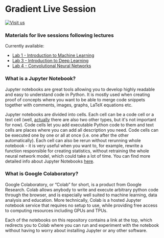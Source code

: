 # Gradient Live Session 

[![Visit us](https://img.shields.io/badge/Gradient%20PG-visit%20us%21-blue.svg)](https://gradient.eti.pg.gda.pl/)

### Materials for live sessions following lectures

Currently available:
* [Lab 1 - Introduction to Machine Learning](https://github.com/bazylip/gradient-live-session/tree/main/lab1)
* [Lab 3 - Introduction to Deep Learning](https://github.com/bazylip/gradient-live-session/tree/main/lab3)
* [Lab 4 - Convolutional Neural Networks](https://github.com/bazylip/gradient-live-session/tree/main/lab4)

### What is a Jupyter Notebook?

Jupyter notebooks are great tools allowing you to develop highly readable and easy to understand code in Python. It is mostly used when creating proof of concepts where you want to be able to merge code snippets together with comments, images, graphs, LaTeX equations etc.

Jupyter notebooks are divided into cells. Each cell can be a code cell or a text cell (well, [actually](https://i.kym-cdn.com/entries/icons/original/000/021/665/DpQ9YJl.png) there are also two other types, but it's not important for now). Code cells let you add executable Python code to them and text cells are places where you can add all description you need. Code cells can be executed one by one or all at once (i.e. one after the other automatically). Each cell can also be rerun without rerunning whole notebook - it is very useful when you want to, for example, rewrite a function responsible for creating statistics, without retraining the whole neural network model, which could take a lot of time. You can find more detailed info about Jupyter Notebooks [here](https://realpython.com/jupyter-notebook-introduction/).

### What is Google Colaboratory?

Google Colaboratory, or “Colab” for short, is a product from Google Research. Colab allows anybody to write and execute arbitrary python code through the browser, and is especially well suited to machine learning, data analysis and education. More technically, Colab is a hosted Jupyter notebook service that requires no setup to use, while providing free access to computing resources including GPUs and TPUs. 

Each of the notebooks on this repository contains a link at the top, which redirects you to Colab where you can run and experiment with the notebook without having to worry about installing Jupyter or any other software.

